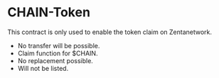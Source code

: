 # CHAIN-Token

This contract is only used to enable the token claim on Zentanetwork.

- No transfer will be possible.
- Claim function for $CHAIN.
- No replacement possible.
- Will not be listed.
